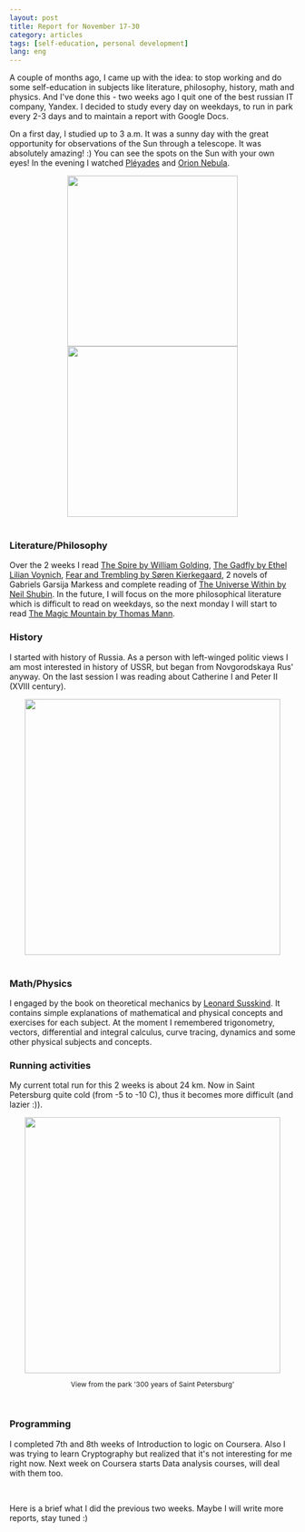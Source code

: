 ```yaml
---
layout: post
title: Report for November 17-30
category: articles
tags: [self-education, personal development]
lang: eng
---
```

A couple of months ago, I came up with the idea: to stop working and do some self-education in subjects like literature, philosophy, history, math and physics. And I've done this - two weeks ago I quit one of the best russian IT company, Yandex. I decided to study every day on weekdays, to run in park every 2-3 days and to maintain a report with Google Docs.

On a first day, I studied up to 3 a.m. It was a sunny day with the great opportunity for observations of the Sun through a telescope. It was absolutely amazing! :) You can see the spots on the Sun with your own eyes! In the evening I watched [Pléyades](http://en.wikipedia.org/wiki/Pleiades) and [Orion Nebula](http://en.wikipedia.org/wiki/Orion_Nebula).

<div style="text-align: center">
    <a href="https://pp.vk.me/c625327/v625327352/9249/DR6a6zDaQIk.jpg">
        <img src="https://pp.vk.me/c625327/v625327352/9249/DR6a6zDaQIk.jpg" style="width: 300px"/>
    </a>
    <a href="https://pp.vk.me/c625327/v625327352/923f/lWrF1WROXmI.jpg">
        <img src="https://pp.vk.me/c625327/v625327352/923f/lWrF1WROXmI.jpg" style="width: 300px"/>
    </a>
</div>
<br/>

### Literature/Philosophy
Over the 2 weeks I read [The Spire by William Golding](https://en.wikipedia.org/wiki/The_Spire), [The Gadfly by Ethel Lilian Voynich](https://en.wikipedia.org/wiki/The_Gadfly), [Fear and Trembling by Søren Kierkegaard](http://en.wikipedia.org/wiki/Fear_and_Trembling), 2 novels of Gabriels Garsija Markess and complete reading of [The Universe Within by Neil Shubin](http://www.amazon.com/The-Universe-Within-History-Human/dp/0307473279). In the future, I will focus on the more philosophical literature which is difficult to read on weekdays, so the next monday I will start to read [The Magic Mountain by Thomas Mann](https://en.wikipedia.org/wiki/The_Magic_Mountain).

### History
I started with history of Russia. As a person with left-winged politic views I am most interested in history of USSR, but began from Novgorodskaya Rus' anyway. On the last session I was reading about Catherine I and Peter II (XVIII century).

<div style="text-align: center">
    <a href="http://www.trud.ru/userfiles/gallery/04/m_049d2fbe95d545712dd4f245bac1e17f.jpg">
        <img src="http://www.trud.ru/userfiles/gallery/04/m_049d2fbe95d545712dd4f245bac1e17f.jpg" style="width: 450px"/>
    </a>
</div>
<br/>

### Math/Physics
I engaged by the book on theoretical mechanics by [Leonard Susskind](http://en.wikipedia.org/wiki/Leonard_Susskind). It contains simple explanations of mathematical and physical concepts and exercises for each subject. At the moment I remembered trigonometry, vectors, differential and integral calculus, curve tracing, dynamics and some other physical subjects and concepts.

### Running activities
My current total run for this 2 weeks is about 24 km. Now in Saint Petersburg quite cold (from -5 to -10 C), thus it becomes more difficult (and lazier :)).

<div style="text-align: center">
    <a href="https://pp.vk.me/c625327/v625327352/934a/pet4jBwH8vQ.jpg">
        <img src="https://pp.vk.me/c625327/v625327352/934a/pet4jBwH8vQ.jpg" style="width: 450px"/>
    </a>
    <br/>
    <p style="font-size: 12px">View from the park '300 years of Saint Petersburg'</p>
</div>
<br/>

### Programming
I completed 7th and 8th weeks of Introduction to logic on Coursera. Also I was trying to learn Cryptography but realized that it's not interesting for me right now. Next week on Coursera starts Data analysis courses, will deal with them too.

<br/>

Here is a brief what I did the previous two weeks. Maybe I will write more reports, stay tuned :)